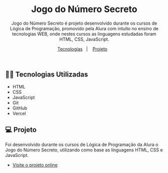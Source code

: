 <h1 align="center"> Jogo do Número Secreto </h1>

<p align="center">
Jogo do Número Secreto é projeto desenvolvido durante os cursos de Lógica de Programação, promovido pela Alura com intuito no ensino de tecnologias WEB, onde nestes cursos as linguagens estudadas foram HTML, CSS, JavaScript.<br/>
</p>

<p align="center">
  <a href="#-tecnologias">Tecnologias</a>&nbsp;&nbsp;&nbsp;|&nbsp;&nbsp;&nbsp;
  <a href="#-projeto">Projeto</a>&nbsp;&nbsp;&nbsp;
</p>
<br>

## 👨‍💻 Tecnologias Utilizadas

- HTML 
- CSS
- JavaScript
- Git
- GitHub
- Vercel

## 💻 Projeto

Foi desenvolvido durante os cursos de Lógica de Programação da Alura o Jogo do Número Secreto, utilizando como base as linguagens HTML, CSS e JavaScript.

- [Visite o projeto online](https://github.com/vitordev18/imersao-front-ent)
